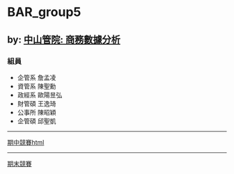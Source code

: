 # BAR_group5
by: [中山管院: 商務數據分析](https://bap.cm.nsysu.edu.tw/)
---

### 組員
+ 企管系 詹孟凌
+ 資管系 陳聖勳
+ 政經系 歐陽昱弘
+ 財管碩 王逸琦
+ 公事所 陳昭穎
+ 企管碩 邱聖凱

---

[期中競賽html](https://2019bar.github.io/BAR_group5/midterm/G5_midterm.html)

---
[期末競賽]()